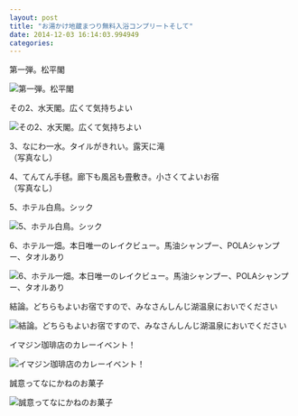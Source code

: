```yaml
---
layout: post
title: "お湯かけ地蔵まつり無料入浴コンプリートそして"
date: 2014-12-03 16:14:03.994949
categories: 
---
```


第一弾。松平閣

![第一弾。松平閣](/assets/images/201408/10644073_1516648525237242_744449513_n.jpg)

その2、水天閣。広くて気持ちよい

![その2、水天閣。広くて気持ちよい](/assets/images/201408/10607956_334883340021545_1417913528_n.jpg)

3、なにわ一水。タイルがきれい。露天に滝  
（写真なし）

4、てんてん手毬。廊下も風呂も畳敷き。小さくてよいお宿  
（写真なし）

5、ホテル白鳥。シック

![5、ホテル白鳥。シック](/assets/images/201408/10616934_1524554244427699_1072528114_n.jpg)

6、ホテル一畑。本日唯一のレイクビュー。馬油シャンプー、POLAシャンプー、タオルあり

![6、ホテル一畑。本日唯一のレイクビュー。馬油シャンプー、POLAシャンプー、タオルあり](/assets/images/201408/10617087_840013936018294_1588865670_n.jpg)

結論。どちらもよいお宿ですので、みなさんしんじ湖温泉においでください

![結論。どちらもよいお宿ですので、みなさんしんじ湖温泉においでください](/assets/images/201408/10598631_647662942012902_1245807534_n.jpg)

イマジン珈琲店のカレーイベント！

![イマジン珈琲店のカレーイベント！](/assets/images/201408/10175139_347006605451697_642701460_n.jpg)

誠意ってなにかねのお菓子

![誠意ってなにかねのお菓子](/assets/images/201408/10611153_762942680430328_723691907_n.jpg)

